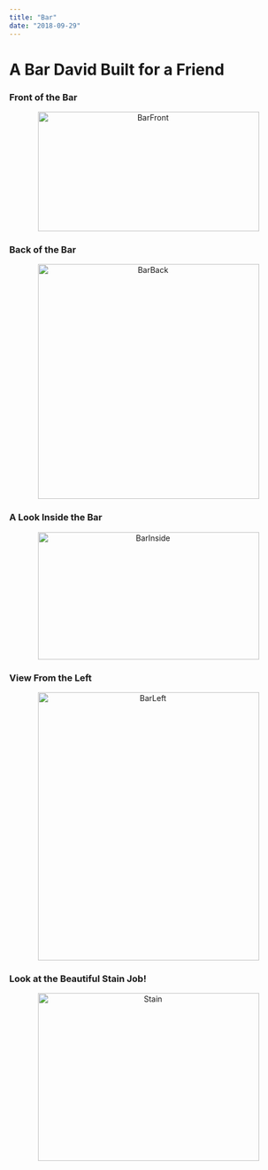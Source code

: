 ```yaml
---
title: "Bar"
date: "2018-09-29"
---
```


# A Bar David Built for a Friend

### Front of the Bar

<center><img src="https://raw.githubusercontent.com/prp1277/daveswoodwork/master/src/img/Bar/BarFront.jpg" alt="BarFront" width="400" height="216" /></center>

### Back of the Bar

<center><img src="https://raw.githubusercontent.com/prp1277/daveswoodwork/master/src/img/Bar/BarBack.jpg" alt="BarBack" width="400" height="424" /></center>

### A Look Inside the Bar

<center><img src="https://raw.githubusercontent.com/prp1277/daveswoodwork/master/src/img/Bar/BarInside.jpg" alt="BarInside" width="400" height="230" /></center>

### View From the Left

<center><img src="https://raw.githubusercontent.com/prp1277/daveswoodwork/master/src/img/Bar/BarViewLeft.jpg" alt="BarLeft" width="400" height="484" /></center>

### Look at the Beautiful Stain Job!

<center><img src="https://raw.githubusercontent.com/prp1277/daveswoodwork/master/src/img/Bar/BarStain.jpg" alt="Stain" width="400" height="303" /></center>
